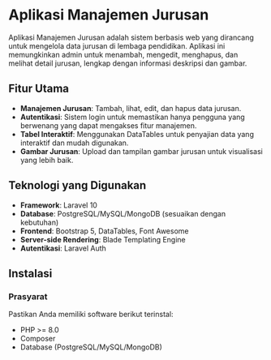 # Aplikasi Manajemen Jurusan

Aplikasi Manajemen Jurusan adalah sistem berbasis web yang dirancang untuk mengelola data jurusan di lembaga pendidikan. Aplikasi ini memungkinkan admin untuk menambah, mengedit, menghapus, dan melihat detail jurusan, lengkap dengan informasi deskripsi dan gambar.

## Fitur Utama

- **Manajemen Jurusan**: Tambah, lihat, edit, dan hapus data jurusan.
- **Autentikasi**: Sistem login untuk memastikan hanya pengguna yang berwenang yang dapat mengakses fitur manajemen.
- **Tabel Interaktif**: Menggunakan DataTables untuk penyajian data yang interaktif dan mudah digunakan.
- **Gambar Jurusan**: Upload dan tampilan gambar jurusan untuk visualisasi yang lebih baik.

## Teknologi yang Digunakan

- **Framework**: Laravel 10
- **Database**: PostgreSQL/MySQL/MongoDB (sesuaikan dengan kebutuhan)
- **Frontend**: Bootstrap 5, DataTables, Font Awesome
- **Server-side Rendering**: Blade Templating Engine
- **Autentikasi**: Laravel Auth

## Instalasi

### Prasyarat

Pastikan Anda memiliki software berikut terinstal:

- PHP >= 8.0
- Composer
- Database (PostgreSQL/MySQL/MongoDB)
